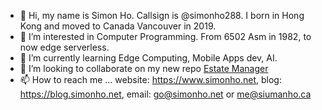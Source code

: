 - 👋 Hi, my name is Simon Ho. Callsign is @simonho288. I born in Hong Kong and moved to Canada Vancouver in 2019.
- 👀 I’m interested in Computer Programming. From 6502 Asm in 1982, to now edge serverless.
- 🌱 I’m currently learning Edge Computing, Mobile Apps dev, AI.
- 💞️ I’m looking to collaborate on my new repo [Estate Manager](https://github.com/simonho288/estateman_backend)
- 📫 How to reach me ... website: https://www.simonho.net, blog: https://blog.simonho.net, email: go@simonho.net or me@siumanho.ca

<!---
simonho288/simonho288 is a ✨ special ✨ repository because its `README.md` (this file) appears on your GitHub profile.
You can click the Preview link to take a look at your changes.
--->
